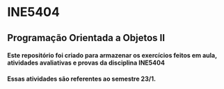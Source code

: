 # INE5404

## Programação Orientada a Objetos II
#### Este repositório foi criado para armazenar os exercícios feitos em aula, atividades avaliativas e provas da disciplina INE5404
#### Essas atividades são referentes ao semestre 23/1.
